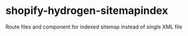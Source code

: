 # shopify-hydrogen-sitemapindex
Route files and component for indexed sitemap instead of single XML file
